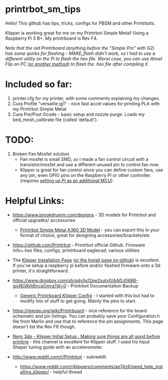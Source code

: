 # printrbot_sm_tips
Hello! This github has tips, tricks, configs for PBSM and other Printrbots.

Klipper is working great for me on my Printrbot Simple Metal! Using a Raspberry Pi 3 B+. My printrboard is Rev F4.

*Note that the old Printrboard (anything before the "Simple Pro" with G2) has some quirks for flashing - MAKE_flash didn't work, so I had to use a different utility on the Pi to flash the hex file. Worst case, you can use Atmel Flip on PC [\(or another method\)](https://reprap.org/wiki/Printrboard#Loading_Firmware_.28Windows.29) to flash the .hex file after compiling it.*


# Included so far:
1. printer.cfg for my printer, with some comments explaining my changes.
2. Cura Profile "versatile jg1" - nice fast accel values for printing PLA with my Printrbot Simple Metal
3. Cura Pre/Post Gcode - basic setup and nozzle purge. Loads my bed_mesh_calibrate file (called 'default').


# TODO:
1. Broken Fan Mosfet solution
    * Fan mosfet is small SMD, so I made a fan control circuit with a transistor/mosfet and use a different unused pin to control fan now.
    * Klipper is great for fan control since you can define custom fans, use any pin, even GPIO pins on the Raspberry Pi or other controller. (requires [setting up Pi as an additional MCU](https://www.klipper3d.org/RPi_microcontroller.html))


# Helpful Links:
* https://www.brookdrumm.com/designs - 3D models for Printrbot and official upgrades/ accessories
    * [Printrbot Simple Metal A360 3D Model](https://a360.co/2UhjiS1) - you can export this in your format of choice, great for designing accessories/brackets/etc
* https://github.com/Printrbot - Printrbot official Github. Firmware info+.hex files, configs, printrboard eaglecad, various utilities
* The [Klipper Installation Page](https://www.klipper3d.org/Installation.html) ([or the Install page on github](https://github.com/KevinOConnor/klipper/blob/master/docs/Installation.md)) is excellent. If you've setup a raspberry pi before and/or flashed firmware onto a 3d printer, it's straightforward. 
* https://www.dropbox.com/sh/qdv5s12pe2suty0/AADJ068B-gjvNOAVt6ncqOmra?dl=0 - Printrbot Documentation Backup
    * [Generic Printrboard Klipper Config](https://github.com/KevinOConnor/klipper/blob/master/config/generic-printrboard.cfg) - I started with this but had to modify lots of stuff to get going. Mainly the pins to start.
* https://reprap.org/wiki/Printrboard - nice reference for the board schematic and pin listings. You can probably save your Configuration.h file from Marlin and use that to reference the pin assignments. This page doesn't list the Rev F6 though.
* [Nero 3dp - Klipper Initial Setup : Making sure things are all good before printing](https://www.youtube.com/watch?v=T-knWbh1Gg8) - this channel is excellent for Klipper stuff. I used his Input Shaper tuning guide with an accelerometer.

* http://www.reddit.com/r/Printrbot - subreddit
    * https://www.reddit.com/r/klippers/comments/ae74z6/need_help_installing_klipper/ - helpful thread

